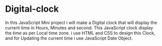 # Digital-clock
In this JavaScript Mini project i will make a Digital clock that will display the current time in Hours, Minutes and second. This JavaScript clock display the time as per Local time zone.
i use HTML and CSS to design this Clock, and for Updating the current time i use JavaScript Date Object.
